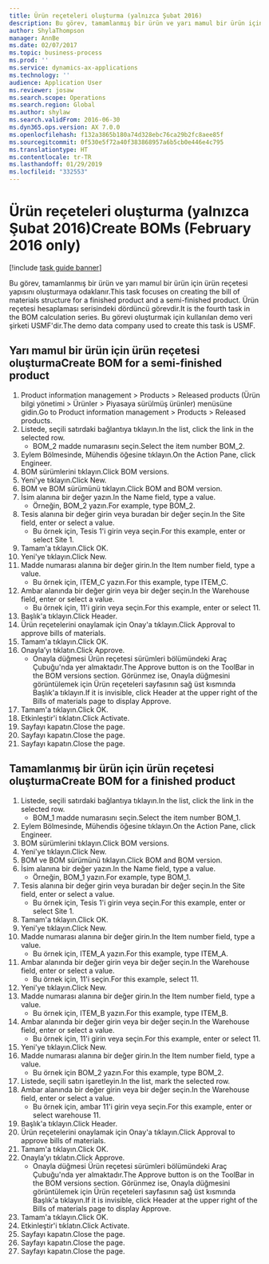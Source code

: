 ```yaml
---
title: Ürün reçeteleri oluşturma (yalnızca Şubat 2016)
description: Bu görev, tamamlanmış bir ürün ve yarı mamul bir ürün için ürün reçetesi yapısını oluşturmaya odaklanır.
author: ShylaThompson
manager: AnnBe
ms.date: 02/07/2017
ms.topic: business-process
ms.prod: ''
ms.service: dynamics-ax-applications
ms.technology: ''
audience: Application User
ms.reviewer: josaw
ms.search.scope: Operations
ms.search.region: Global
ms.author: shylaw
ms.search.validFrom: 2016-06-30
ms.dyn365.ops.version: AX 7.0.0
ms.openlocfilehash: f132a3865b180a74d328ebc76ca29b2fc8aee85f
ms.sourcegitcommit: 0f530e5f72a40f383868957a6b5cb0e446e4c795
ms.translationtype: HT
ms.contentlocale: tr-TR
ms.lasthandoff: 01/29/2019
ms.locfileid: "332553"
---
```

# <a name="create-boms-february-2016-only"></a><span data-ttu-id="2c057-103">Ürün reçeteleri oluşturma (yalnızca Şubat 2016)</span><span class="sxs-lookup"><span data-stu-id="2c057-103">Create BOMs (February 2016 only)</span></span>

[!include [task guide banner](../../includes/task-guide-banner.md)]

<span data-ttu-id="2c057-104">Bu görev, tamamlanmış bir ürün ve yarı mamul bir ürün için ürün reçetesi yapısını oluşturmaya odaklanır.</span><span class="sxs-lookup"><span data-stu-id="2c057-104">This task focuses on creating the bill of materials structure for a finished product and a semi-finished product.</span></span> <span data-ttu-id="2c057-105">Ürün reçetesi hesaplaması serisindeki dördüncü görevdir.</span><span class="sxs-lookup"><span data-stu-id="2c057-105">It is the fourth task in the BOM calculation series.</span></span> <span data-ttu-id="2c057-106">Bu görevi oluşturmak için kullanılan demo veri şirketi USMF'dir.</span><span class="sxs-lookup"><span data-stu-id="2c057-106">The demo data company used to create this task is USMF.</span></span>


## <a name="create-bom-for-a-semi-finished-product"></a><span data-ttu-id="2c057-107">Yarı mamul bir ürün için ürün reçetesi oluşturma</span><span class="sxs-lookup"><span data-stu-id="2c057-107">Create BOM for a semi-finished product</span></span>
1. <span data-ttu-id="2c057-108">Product information management > Products > Released products (Ürün bilgi yönetimi > Ürünler > Piyasaya sürülmüş ürünler) menüsüne gidin.</span><span class="sxs-lookup"><span data-stu-id="2c057-108">Go to Product information management > Products > Released products.</span></span>
2. <span data-ttu-id="2c057-109">Listede, seçili satırdaki bağlantıya tıklayın.</span><span class="sxs-lookup"><span data-stu-id="2c057-109">In the list, click the link in the selected row.</span></span>
    * <span data-ttu-id="2c057-110">BOM_2 madde numarasını seçin.</span><span class="sxs-lookup"><span data-stu-id="2c057-110">Select the item number BOM_2.</span></span>  
3. <span data-ttu-id="2c057-111">Eylem Bölmesinde, Mühendis öğesine tıklayın.</span><span class="sxs-lookup"><span data-stu-id="2c057-111">On the Action Pane, click Engineer.</span></span>
4. <span data-ttu-id="2c057-112">BOM sürümlerini tıklayın.</span><span class="sxs-lookup"><span data-stu-id="2c057-112">Click BOM versions.</span></span>
5. <span data-ttu-id="2c057-113">Yeni'ye tıklayın.</span><span class="sxs-lookup"><span data-stu-id="2c057-113">Click New.</span></span>
6. <span data-ttu-id="2c057-114">BOM ve BOM sürümünü tıklayın.</span><span class="sxs-lookup"><span data-stu-id="2c057-114">Click BOM and BOM version.</span></span>
7. <span data-ttu-id="2c057-115">İsim alanına bir değer yazın.</span><span class="sxs-lookup"><span data-stu-id="2c057-115">In the Name field, type a value.</span></span>
    * <span data-ttu-id="2c057-116">Örneğin, BOM_2 yazın.</span><span class="sxs-lookup"><span data-stu-id="2c057-116">For example, type BOM_2.</span></span>  
8. <span data-ttu-id="2c057-117">Tesis alanına bir değer girin veya buradan bir değer seçin.</span><span class="sxs-lookup"><span data-stu-id="2c057-117">In the Site field, enter or select a value.</span></span>
    * <span data-ttu-id="2c057-118">Bu örnek için, Tesis 1'i girin veya seçin.</span><span class="sxs-lookup"><span data-stu-id="2c057-118">For this example, enter or select Site 1.</span></span>  
9. <span data-ttu-id="2c057-119">Tamam'a tıklayın.</span><span class="sxs-lookup"><span data-stu-id="2c057-119">Click OK.</span></span>
10. <span data-ttu-id="2c057-120">Yeni'ye tıklayın.</span><span class="sxs-lookup"><span data-stu-id="2c057-120">Click New.</span></span>
11. <span data-ttu-id="2c057-121">Madde numarası alanına bir değer girin.</span><span class="sxs-lookup"><span data-stu-id="2c057-121">In the Item number field, type a value.</span></span>
    * <span data-ttu-id="2c057-122">Bu örnek için, ITEM_C yazın.</span><span class="sxs-lookup"><span data-stu-id="2c057-122">For this example, type ITEM_C.</span></span>  
12. <span data-ttu-id="2c057-123">Ambar alanında bir değer girin veya bir değer seçin.</span><span class="sxs-lookup"><span data-stu-id="2c057-123">In the Warehouse field, enter or select a value.</span></span>
    * <span data-ttu-id="2c057-124">Bu örnek için, 11'i girin veya seçin.</span><span class="sxs-lookup"><span data-stu-id="2c057-124">For this example, enter or select 11.</span></span>  
13. <span data-ttu-id="2c057-125">Başlık'a tıklayın.</span><span class="sxs-lookup"><span data-stu-id="2c057-125">Click Header.</span></span>
14. <span data-ttu-id="2c057-126">Ürün reçetelerini onaylamak için Onay'a tıklayın.</span><span class="sxs-lookup"><span data-stu-id="2c057-126">Click Approval to approve bills of materials.</span></span>
15. <span data-ttu-id="2c057-127">Tamam'a tıklayın.</span><span class="sxs-lookup"><span data-stu-id="2c057-127">Click OK.</span></span>
16. <span data-ttu-id="2c057-128">Onayla’yı tıklatın.</span><span class="sxs-lookup"><span data-stu-id="2c057-128">Click Approve.</span></span>
    * <span data-ttu-id="2c057-129">Onayla düğmesi Ürün reçetesi sürümleri bölümündeki Araç Çubuğu'nda yer almaktadır.</span><span class="sxs-lookup"><span data-stu-id="2c057-129">The Approve button is on the ToolBar in the  BOM versions section.</span></span> <span data-ttu-id="2c057-130">Görünmez ise, Onayla düğmesini görüntülemek için Ürün reçeteleri sayfasının sağ üst kısmında Başlık'a tıklayın.</span><span class="sxs-lookup"><span data-stu-id="2c057-130">If it is invisible, click Header at the upper right of the Bills of materials page to display Approve.</span></span>  
17. <span data-ttu-id="2c057-131">Tamam'a tıklayın.</span><span class="sxs-lookup"><span data-stu-id="2c057-131">Click OK.</span></span>
18. <span data-ttu-id="2c057-132">Etkinleştir'i tıklatın.</span><span class="sxs-lookup"><span data-stu-id="2c057-132">Click Activate.</span></span>
19. <span data-ttu-id="2c057-133">Sayfayı kapatın.</span><span class="sxs-lookup"><span data-stu-id="2c057-133">Close the page.</span></span>
20. <span data-ttu-id="2c057-134">Sayfayı kapatın.</span><span class="sxs-lookup"><span data-stu-id="2c057-134">Close the page.</span></span>
21. <span data-ttu-id="2c057-135">Sayfayı kapatın.</span><span class="sxs-lookup"><span data-stu-id="2c057-135">Close the page.</span></span>

## <a name="create-bom-for-a-finished-product"></a><span data-ttu-id="2c057-136">Tamamlanmış bir ürün için ürün reçetesi oluşturma</span><span class="sxs-lookup"><span data-stu-id="2c057-136">Create BOM for a finished product</span></span>
1. <span data-ttu-id="2c057-137">Listede, seçili satırdaki bağlantıya tıklayın.</span><span class="sxs-lookup"><span data-stu-id="2c057-137">In the list, click the link in the selected row.</span></span>
    * <span data-ttu-id="2c057-138">BOM_1 madde numarasını seçin.</span><span class="sxs-lookup"><span data-stu-id="2c057-138">Select the item number BOM_1.</span></span>  
2. <span data-ttu-id="2c057-139">Eylem Bölmesinde, Mühendis öğesine tıklayın.</span><span class="sxs-lookup"><span data-stu-id="2c057-139">On the Action Pane, click Engineer.</span></span>
3. <span data-ttu-id="2c057-140">BOM sürümlerini tıklayın.</span><span class="sxs-lookup"><span data-stu-id="2c057-140">Click BOM versions.</span></span>
4. <span data-ttu-id="2c057-141">Yeni'ye tıklayın.</span><span class="sxs-lookup"><span data-stu-id="2c057-141">Click New.</span></span>
5. <span data-ttu-id="2c057-142">BOM ve BOM sürümünü tıklayın.</span><span class="sxs-lookup"><span data-stu-id="2c057-142">Click BOM and BOM version.</span></span>
6. <span data-ttu-id="2c057-143">İsim alanına bir değer yazın.</span><span class="sxs-lookup"><span data-stu-id="2c057-143">In the Name field, type a value.</span></span>
    * <span data-ttu-id="2c057-144">Örneğin, BOM_1 yazın.</span><span class="sxs-lookup"><span data-stu-id="2c057-144">For example, type BOM_1.</span></span>  
7. <span data-ttu-id="2c057-145">Tesis alanına bir değer girin veya buradan bir değer seçin.</span><span class="sxs-lookup"><span data-stu-id="2c057-145">In the Site field, enter or select a value.</span></span>
    * <span data-ttu-id="2c057-146">Bu örnek için, Tesis 1'i girin veya seçin.</span><span class="sxs-lookup"><span data-stu-id="2c057-146">For this example, enter or select Site 1.</span></span>  
8. <span data-ttu-id="2c057-147">Tamam'a tıklayın.</span><span class="sxs-lookup"><span data-stu-id="2c057-147">Click OK.</span></span>
9. <span data-ttu-id="2c057-148">Yeni'ye tıklayın.</span><span class="sxs-lookup"><span data-stu-id="2c057-148">Click New.</span></span>
10. <span data-ttu-id="2c057-149">Madde numarası alanına bir değer girin.</span><span class="sxs-lookup"><span data-stu-id="2c057-149">In the Item number field, type a value.</span></span>
    * <span data-ttu-id="2c057-150">Bu örnek için, ITEM_A yazın.</span><span class="sxs-lookup"><span data-stu-id="2c057-150">For this example, type ITEM_A.</span></span>  
11. <span data-ttu-id="2c057-151">Ambar alanında bir değer girin veya bir değer seçin.</span><span class="sxs-lookup"><span data-stu-id="2c057-151">In the Warehouse field, enter or select a value.</span></span>
    * <span data-ttu-id="2c057-152">Bu örnek için, 11'i seçin.</span><span class="sxs-lookup"><span data-stu-id="2c057-152">For this example, select 11.</span></span>  
12. <span data-ttu-id="2c057-153">Yeni'ye tıklayın.</span><span class="sxs-lookup"><span data-stu-id="2c057-153">Click New.</span></span>
13. <span data-ttu-id="2c057-154">Madde numarası alanına bir değer girin.</span><span class="sxs-lookup"><span data-stu-id="2c057-154">In the Item number field, type a value.</span></span>
    * <span data-ttu-id="2c057-155">Bu örnek için, ITEM_B yazın.</span><span class="sxs-lookup"><span data-stu-id="2c057-155">For this example, type ITEM_B.</span></span>  
14. <span data-ttu-id="2c057-156">Ambar alanında bir değer girin veya bir değer seçin.</span><span class="sxs-lookup"><span data-stu-id="2c057-156">In the Warehouse field, enter or select a value.</span></span>
    * <span data-ttu-id="2c057-157">Bu örnek için, 11'i girin veya seçin.</span><span class="sxs-lookup"><span data-stu-id="2c057-157">For this example, enter or select 11.</span></span>  
15. <span data-ttu-id="2c057-158">Yeni'ye tıklayın.</span><span class="sxs-lookup"><span data-stu-id="2c057-158">Click New.</span></span>
16. <span data-ttu-id="2c057-159">Madde numarası alanına bir değer girin.</span><span class="sxs-lookup"><span data-stu-id="2c057-159">In the Item number field, type a value.</span></span>
    * <span data-ttu-id="2c057-160">Bu örnek için BOM_2 yazın.</span><span class="sxs-lookup"><span data-stu-id="2c057-160">For this example, type BOM_2.</span></span>  
17. <span data-ttu-id="2c057-161">Listede, seçili satırı işaretleyin.</span><span class="sxs-lookup"><span data-stu-id="2c057-161">In the list, mark the selected row.</span></span>
18. <span data-ttu-id="2c057-162">Ambar alanında bir değer girin veya bir değer seçin.</span><span class="sxs-lookup"><span data-stu-id="2c057-162">In the Warehouse field, enter or select a value.</span></span>
    * <span data-ttu-id="2c057-163">Bu örnek için, ambar 11'i girin veya seçin.</span><span class="sxs-lookup"><span data-stu-id="2c057-163">For this example, enter or select warehouse 11.</span></span>  
19. <span data-ttu-id="2c057-164">Başlık'a tıklayın.</span><span class="sxs-lookup"><span data-stu-id="2c057-164">Click Header.</span></span>
20. <span data-ttu-id="2c057-165">Ürün reçetelerini onaylamak için Onay'a tıklayın.</span><span class="sxs-lookup"><span data-stu-id="2c057-165">Click Approval to approve bills of materials.</span></span>
21. <span data-ttu-id="2c057-166">Tamam'a tıklayın.</span><span class="sxs-lookup"><span data-stu-id="2c057-166">Click OK.</span></span>
22. <span data-ttu-id="2c057-167">Onayla’yı tıklatın.</span><span class="sxs-lookup"><span data-stu-id="2c057-167">Click Approve.</span></span>
    * <span data-ttu-id="2c057-168">Onayla düğmesi Ürün reçetesi sürümleri bölümündeki Araç Çubuğu'nda yer almaktadır.</span><span class="sxs-lookup"><span data-stu-id="2c057-168">The Approve button is on the ToolBar in the  BOM versions section.</span></span> <span data-ttu-id="2c057-169">Görünmez ise, Onayla düğmesini görüntülemek için Ürün reçeteleri sayfasının sağ üst kısmında Başlık'a tıklayın.</span><span class="sxs-lookup"><span data-stu-id="2c057-169">If it is invisible, click Header at the upper right of the Bills of materials page to display Approve.</span></span>  
23. <span data-ttu-id="2c057-170">Tamam'a tıklayın.</span><span class="sxs-lookup"><span data-stu-id="2c057-170">Click OK.</span></span>
24. <span data-ttu-id="2c057-171">Etkinleştir'i tıklatın.</span><span class="sxs-lookup"><span data-stu-id="2c057-171">Click Activate.</span></span>
25. <span data-ttu-id="2c057-172">Sayfayı kapatın.</span><span class="sxs-lookup"><span data-stu-id="2c057-172">Close the page.</span></span>
26. <span data-ttu-id="2c057-173">Sayfayı kapatın.</span><span class="sxs-lookup"><span data-stu-id="2c057-173">Close the page.</span></span>
27. <span data-ttu-id="2c057-174">Sayfayı kapatın.</span><span class="sxs-lookup"><span data-stu-id="2c057-174">Close the page.</span></span>

